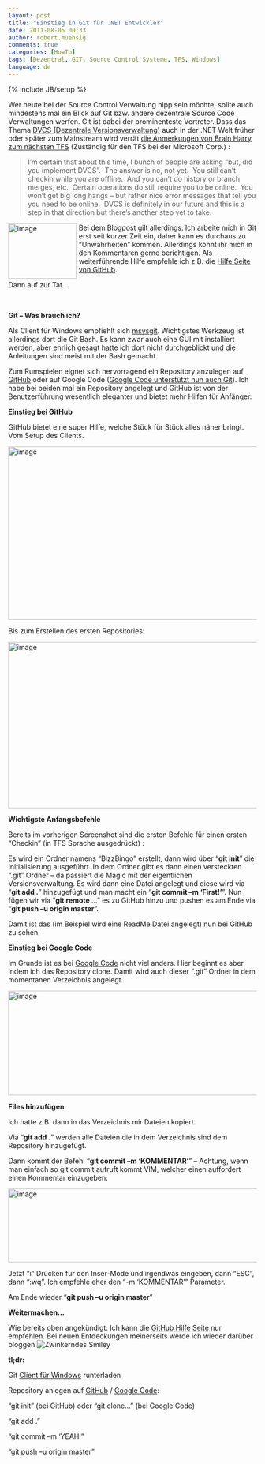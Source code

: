 ```yaml
---
layout: post
title: "Einstieg in Git für .NET Entwickler"
date: 2011-08-05 00:33
author: robert.muehsig
comments: true
categories: [HowTo]
tags: [Dezentral, GIT, Source Control Systeme, TFS, Windows]
language: de
---
```

{% include JB/setup %}
<p>Wer heute bei der Source Control Verwaltung hipp sein möchte, sollte auch mindestens mal ein Blick auf Git bzw. andere dezentrale Source Code Verwaltungen werfen. Git ist dabei der prominenteste Vertreter. Dass das Thema <a href="http://en.wikipedia.org/wiki/Distributed_revision_control">DVCS (Dezentrale Versionsverwaltung)</a> auch in der .NET Welt früher oder später zum Mainstream wird verrät <a href="http://blogs.msdn.com/b/bharry/archive/2011/08/02/version-control-model-enhancements-in-tfs-11.aspx">die Anmerkungen von Brain Harry zum nächsten TFS</a> (Zuständig für den TFS bei der Microsoft Corp.) :</p> <blockquote> <p>I’m certain that about this time, I bunch of people are asking “but, did you implement DVCS”.&nbsp; The answer is no, not yet.&nbsp; You still can’t checkin while you are offline.&nbsp; And you can’t do history or branch merges, etc.&nbsp; Certain operations do still require you to be online.&nbsp; You won’t get big long hangs – but rather nice error messages that tell you you need to be online.&nbsp; DVCS is definitely in our future and this is a step in that direction but there’s another step yet to take.</p></blockquote> <p><a href="{{BASE_PATH}}/assets/wp-images/image1313.png"><img style="background-image: none; border-bottom: 0px; border-left: 0px; margin: 0px 5px 0px 0px; padding-left: 0px; padding-right: 0px; display: inline; float: left; border-top: 0px; border-right: 0px; padding-top: 0px" title="image" border="0" alt="image" align="left" src="{{BASE_PATH}}/assets/wp-images/image_thumb495.png" width="138" height="112"></a>Bei dem Blogpost gilt allerdings: Ich arbeite mich in Git erst seit kurzer Zeit ein, daher kann es durchaus zu “Unwahrheiten” kommen. Allerdings könnt ihr mich in den Kommentaren gerne berichtigen. Als weiterführende Hilfe empfehle ich z.B. die <a href="http://help.github.com/">Hilfe Seite von GitHub</a>.</p> <p>Dann auf zur Tat…</p> <p>&nbsp;</p> <p><strong>Git – Was brauch ich?</strong></p> <p>Als Client für Windows empfiehlt sich <a href="http://code.google.com/p/msysgit/downloads/list">msysgit</a>. Wichtigstes Werkzeug ist allerdings dort die Git Bash. Es kann zwar auch eine GUI mit installiert werden, aber ehrlich gesagt hatte ich dort nicht durchgeblickt und die Anleitungen sind meist mit der Bash gemacht.</p> <p>Zum Rumspielen eignet sich hervorragend ein Repository anzulegen auf <a href="http://github.com/">GitHub</a> oder auf Google Code (<a href="http://google-opensource.blogspot.com/2011/07/announcing-git-support-for-google-code.html">Google Code unterstützt nun auch Git</a>). Ich habe bei beiden mal ein Repository angelegt und GitHub ist von der Benutzerführung wesentlich eleganter und bietet mehr Hilfen für Anfänger.</p> <p><strong>Einstieg bei GitHub</strong></p> <p>GitHub bietet eine super Hilfe, welche Stück für Stück alles näher bringt. Vom Setup des Clients.</p> <p><a href="{{BASE_PATH}}/assets/wp-images/image1318.png"><img style="background-image: none; border-bottom: 0px; border-left: 0px; padding-left: 0px; padding-right: 0px; display: inline; border-top: 0px; border-right: 0px; padding-top: 0px" title="image" border="0" alt="image" src="{{BASE_PATH}}/assets/wp-images/image_thumb500.png" width="569" height="351"></a></p> <p>Bis zum Erstellen des ersten Repositories:</p> <p><a href="{{BASE_PATH}}/assets/wp-images/image1319.png"><img style="background-image: none; border-bottom: 0px; border-left: 0px; padding-left: 0px; padding-right: 0px; display: inline; border-top: 0px; border-right: 0px; padding-top: 0px" title="image" border="0" alt="image" src="{{BASE_PATH}}/assets/wp-images/image_thumb501.png" width="570" height="337"></a></p>  <p><strong>Wichtigste Anfangsbefehle</strong></p> <p>Bereits im vorherigen Screenshot sind die ersten Befehle für einen ersten “Checkin” (in TFS Sprache ausgedrückt) :</p> <p>Es wird ein Ordner namens “BizzBingo” erstellt, dann wird über “<strong>git init</strong>” die Initialisierung ausgeführt. In dem Ordner gibt es dann einen versteckten “.git” Ordner – da passiert die Magic mit der eigentlichen Versionsverwaltung. Es wird dann eine Datei angelegt und diese wird via “<strong>git add .</strong>” hinzugefügt und man macht ein “<strong>git commit –m ‘First!’</strong>”. Nun fügen wir via “<strong>git remote </strong>…” es zu GitHub hinzu und pushen es am Ende via “<strong>git push –u origin master</strong>”.</p> <p>Damit ist das (im Beispiel wird eine ReadMe Datei angelegt) nun bei GitHub zu sehen. </p> <p><strong>Einstieg bei Google Code</strong></p> <p>Im Grunde ist es bei <a href="http://code.google.com/hosting/createProject">Google Code</a> nicht viel anders. Hier beginnt es aber indem ich das Repository clone. Damit wird auch dieser “.git” Ordner in dem momentanen Verzeichnis angelegt.</p> <p><a href="{{BASE_PATH}}/assets/wp-images/image1316.png"><img style="background-image: none; border-bottom: 0px; border-left: 0px; padding-left: 0px; padding-right: 0px; display: inline; border-top: 0px; border-right: 0px; padding-top: 0px" title="image" border="0" alt="image" src="{{BASE_PATH}}/assets/wp-images/image_thumb498.png" width="530" height="212"></a></p> <p><strong>Files hinzufügen</strong></p> <p>Ich hatte z.B. dann in das Verzeichnis mir Dateien kopiert. </p> <p>Via “<strong>git add .</strong>” werden alle Dateien die in dem Verzeichnis sind dem Repository hinzugefügt.</p> <p>Dann kommt der Befehl “<strong>git commit –m ‘KOMMENTAR’</strong>” – Achtung, wenn man einfach so git commit aufruft kommt VIM, welcher einen auffordert einen Kommentar einzugeben:</p> <p><a href="{{BASE_PATH}}/assets/wp-images/image1317.png"><img style="background-image: none; border-bottom: 0px; border-left: 0px; padding-left: 0px; padding-right: 0px; display: inline; border-top: 0px; border-right: 0px; padding-top: 0px" title="image" border="0" alt="image" src="{{BASE_PATH}}/assets/wp-images/image_thumb499.png" width="510" height="149"></a></p> <p>Jetzt “i” Drücken für den Inser-Mode und irgendwas eingeben, dann “ESC”, dann “:wq”. Ich empfehle eher den “-m ‘KOMMENTAR’” Parameter.</p> <p>Am Ende wieder “<strong>git push –u origin master</strong>”</p> <p><strong>Weitermachen…</strong></p> <p>Wie bereits oben angekündigt: Ich kann die <a href="http://help.github.com/">GitHub Hilfe Seite</a> nur empfehlen. Bei neuen Entdeckungen meinerseits werde ich wieder darüber bloggen <img style="border-bottom-style: none; border-right-style: none; border-top-style: none; border-left-style: none" class="wlEmoticon wlEmoticon-winkingsmile" alt="Zwinkerndes Smiley" src="{{BASE_PATH}}/assets/wp-images/wlEmoticon-winkingsmile10.png"></p> <p><strong>tl;dr:</strong></p> <p>Git <a href="http://code.google.com/p/msysgit/downloads/list">Client für Windows</a> runterladen</p> <p>Repository anlegen auf <a href="https://github.com/">GitHub</a> / <a href="http://code.google.com/hosting/">Google Code</a>:</p> <p>“git init” (bei GitHub) oder “git clone…” (bei Google Code)</p> <p>“git add .”</p> <p>“git commit –m ‘YEAH’”</p> <p>“git push –u origin master”</p>
